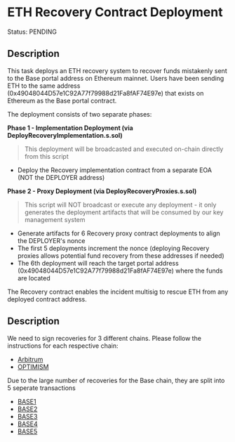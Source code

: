 # ETH Recovery Contract Deployment

Status: PENDING

## Description

This task deploys an ETH recovery system to recover funds mistakenly sent to the Base portal address on Ethereum mainnet. Users have been sending ETH to the same address (0x49048044D57e1C92A77f79988d21Fa8fAF74E97e) that exists on Ethereum as the Base portal contract.

The deployment consists of two separate phases:

**Phase 1 - Implementation Deployment (via DeployRecoveryImplementation.s.sol)**
> This deployment will be broadcasted and executed on-chain directly from this script
- Deploy the Recovery implementation contract from a separate EOA (NOT the DEPLOYER address)

**Phase 2 - Proxy Deployment (via DeployRecoveryProxies.s.sol)**
> This script will NOT broadcast or execute any deployment - it only generates the deployment artifacts that will be consumed by our key management system
- Generate artifacts for 6 Recovery proxy contract deployments to align the DEPLOYER's nonce
- The first 5 deployments increment the nonce (deploying Recovery proxies allows potential fund recovery from these addresses if needed)
- The 6th deployment will reach the target portal address (0x49048044D57e1C92A77f79988d21Fa8fAF74E97e) where the funds are located

The Recovery contract enables the incident multisig to rescue ETH from any deployed contract address.

## Description
We need to sign recoveries for 3 different chains. Please follow the instructions for each respective chain:
- [Arbitrum](./ARBITRUM_VALIDATION.md)
- [OPTIMISM](./OPTIMISM_VALIDATION.md)

Due to the large number of recoveries for the Base chain, they are split into 5 seperate transactions
- [BASE1](./BASE_VALIDATION.md)
- [BASE2](./BASE_VALIDATION.md)
- [BASE3](./BASE_VALIDATION.md)
- [BASE4](./BASE_VALIDATION.md)
- [BASE5](./BASE_VALIDATION.md)